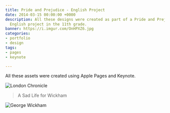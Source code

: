 ```yaml
---
title: Pride and Prejudice - English Project
date: 2014-03-15 00:00:00 +0000
description: All these designs were created as part of a Pride and Prejudice themed
  English project in the 11th grade.
banner: https://i.imgur.com/OnHPXZ6.jpg
categories:
- portfolio
- design
tags:
- pages
- keynote

---
```

All these assets were created using Apple Pages and Keynote.

![London Chronicle](https://i.imgur.com/j05vETT.jpg)

> A Sad Life for Wickham

![George Wickham](https://i.imgur.com/LlXAQiG.jpg)
